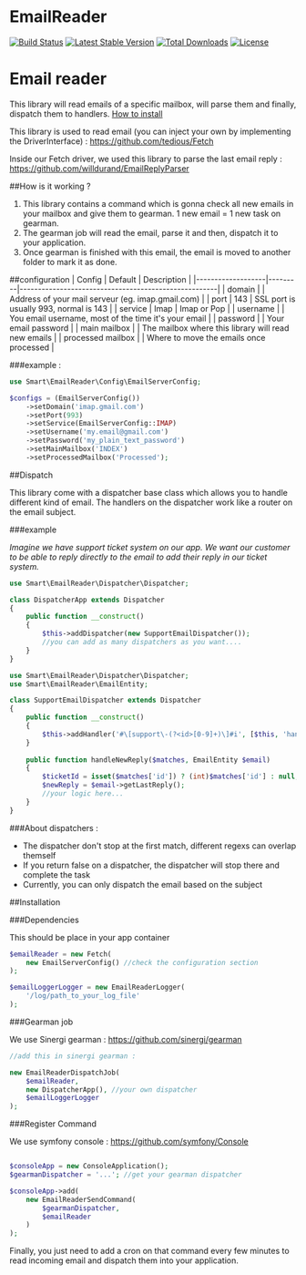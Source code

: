 EmailReader
===========

[![Build Status](https://img.shields.io/travis/smart-io/email-reader/master.svg?style=flat)](https://travis-ci.org/smart-io/email-reader)
[![Latest Stable Version](http://img.shields.io/packagist/v/smart-io/email-reader.svg?style=flat)](https://packagist.org/packages/smart-io/email-reader)
[![Total Downloads](https://img.shields.io/packagist/dm/smart-io/email-reader.svg?style=flat)](https://packagist.org/packages/smart-io/email-reader)
[![License](https://img.shields.io/packagist/l/smart-io/email-reader.svg?style=flat)](https://packagist.org/packages/smart-io/email-reader)

# Email reader

This library will read emails of a specific mailbox, will parse them and finally, dispatch them to handlers.
[How to install](#installation)

This library is used to read email (you can inject your own by implementing the DriverInterface) :
https://github.com/tedious/Fetch

Inside our Fetch driver, we used this library to parse the last email reply :
https://github.com/willdurand/EmailReplyParser

##How is it working ?

1. This library contains a command which is gonna check all new emails in your mailbox and give them to gearman. 1 new email = 1 new task on gearman.
2. The gearman job will read the email, parse it and then, dispatch it to your application.
3. Once gearman is finished with this email, the email is moved to another folder to mark it as done.

##configuration
| Config            | Default | Description                                          |
|-------------------|---------|------------------------------------------------------|
| domain            |         | Address of your mail serveur  (eg. imap.gmail.com)   |
| port              | 143     | SSL port is usually 993, normal is 143               |
| service           | Imap    | Imap or Pop                                          |
| username          |         | You email username, most of the time it's your email |
| password          |         | Your email password                                  |
| main mailbox      |         | The mailbox where this library will read new emails  |
| processed mailbox |         | Where to move the emails once processed              |

###example :

```php
use Smart\EmailReader\Config\EmailServerConfig;

$configs = (EmailServerConfig())
    ->setDomain('imap.gmail.com')
    ->setPort(993)
    ->setService(EmailServerConfig::IMAP)
    ->setUsername('my.email@gmail.com')
    ->setPassword('my_plain_text_password')
    ->setMainMailbox('INDEX')
    ->setProcessedMailbox('Processed');
```

##Dispatch

This library come with a dispatcher base class which allows you to handle different kind of email. The handlers on the dispatcher work like a router on the email subject.

###example

 _Imagine we have support ticket system on our app. We want our customer to be able to reply directly to the email to add their reply in our ticket system._

```php
use Smart\EmailReader\Dispatcher\Dispatcher;

class DispatcherApp extends Dispatcher
{
    public function __construct()
    {
        $this->addDispatcher(new SupportEmailDispatcher());
        //you can add as many dispatchers as you want....
    }
}
```

```php
use Smart\EmailReader\Dispatcher\Dispatcher;
use Smart\EmailReader\EmailEntity;

class SupportEmailDispatcher extends Dispatcher
{
    public function __construct()
    {
        $this->addHandler('#\[support\-(?<id>[0-9]+)\]#i', [$this, 'handleNewReply']);
    }
    
    public function handleNewReply($matches, EmailEntity $email)
    {
        $ticketId = isset($matches['id']) ? (int)$matches['id'] : null;
        $newReply = $email->getLastReply();
        //your logic here...
    }
}
```

###About dispatchers :

 - The dispatcher don't stop at the first match, different regexs can overlap themself
 - If you return false on a dispatcher, the dispatcher will stop there and complete the task
 - Currently, you can only dispatch the email based on the subject

##Installation

###Dependencies

This should be place in your app container

```php
$emailReader = new Fetch(
    new EmailServerConfig() //check the configuration section
); 

$emailLoggerLogger = new EmailReaderLogger(
    '/log/path_to_your_log_file'
);
```

###Gearman job

We use Sinergi gearman : https://github.com/sinergi/gearman

```php
//add this in sinergi gearman :

new EmailReaderDispatchJob(
    $emailReader,
    new DispatcherApp(), //your own dispatcher
    $emailLoggerLogger
);
```

###Register Command

We use symfony console : https://github.com/symfony/Console

```php

$consoleApp = new ConsoleApplication();
$gearmanDispatcher = '...'; //get your gearman dispatcher

$consoleApp->add(
    new EmailReaderSendCommand(
        $gearmanDispatcher,
        $emailReader
    )
);
```

Finally, you just need to add a cron on that command every few minutes to read incoming email and dispatch them into your application.
